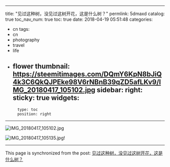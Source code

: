 
---
title: "见过这种树，没见过这树开花，这是什么树？"
permlink: 5dmaxd
catalog: true
toc_nav_num: true
toc: true
date: 2018-04-19 05:51:48
categories:
- cn
tags:
- cn
- photography
- travel
- life
- flower
thumbnail: https://steemitimages.com/DQmY6KpN8bJiQ4k3C6QkQJPEke98V6rNBnB39qZD5afLKv9/IMG_20180417_105102.jpg
sidebar:
    right:
        sticky: true
widgets:
    -
        type: toc
        position: right
---


![IMG_20180417_105102.jpg](https://steemitimages.com/DQmY6KpN8bJiQ4k3C6QkQJPEke98V6rNBnB39qZD5afLKv9/IMG_20180417_105102.jpg)

![IMG_20180417_105135.jpg](https://steemitimages.com/DQmeFqbvMGFQEtDwD2LnGg3tGa1iEiDZgT1MKiUA2Het5Cd/IMG_20180417_105135.jpg)!

- - -

This page is synchronized from the post: [见过这种树，没见过这树开花，这是什么树？](https://steemit.com/@andrewma/5dmaxd)
